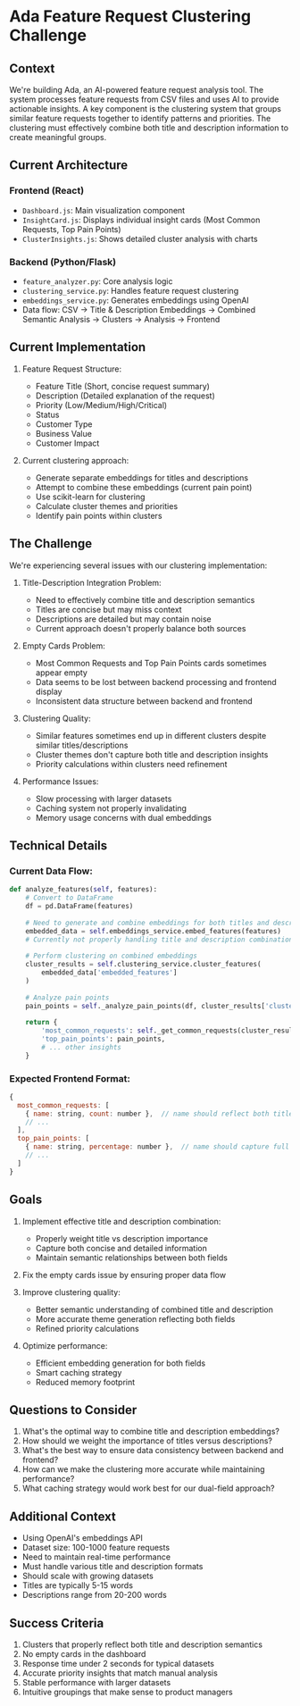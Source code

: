 # Ada Feature Request Clustering Challenge

## Context
We're building Ada, an AI-powered feature request analysis tool. The system processes feature requests from CSV files and uses AI to provide actionable insights. A key component is the clustering system that groups similar feature requests together to identify patterns and priorities. The clustering must effectively combine both title and description information to create meaningful groups.

## Current Architecture

### Frontend (React)
- `Dashboard.js`: Main visualization component
- `InsightCard.js`: Displays individual insight cards (Most Common Requests, Top Pain Points)
- `ClusterInsights.js`: Shows detailed cluster analysis with charts

### Backend (Python/Flask)
- `feature_analyzer.py`: Core analysis logic
- `clustering_service.py`: Handles feature request clustering
- `embeddings_service.py`: Generates embeddings using OpenAI
- Data flow: CSV → Title & Description Embeddings → Combined Semantic Analysis → Clusters → Analysis → Frontend

## Current Implementation
1. Feature Request Structure:
   - Feature Title (Short, concise request summary)
   - Description (Detailed explanation of the request)
   - Priority (Low/Medium/High/Critical)
   - Status
   - Customer Type
   - Business Value
   - Customer Impact

2. Current clustering approach:
   - Generate separate embeddings for titles and descriptions
   - Attempt to combine these embeddings (current pain point)
   - Use scikit-learn for clustering
   - Calculate cluster themes and priorities
   - Identify pain points within clusters

## The Challenge
We're experiencing several issues with our clustering implementation:

1. Title-Description Integration Problem:
   - Need to effectively combine title and description semantics
   - Titles are concise but may miss context
   - Descriptions are detailed but may contain noise
   - Current approach doesn't properly balance both sources

2. Empty Cards Problem:
   - Most Common Requests and Top Pain Points cards sometimes appear empty
   - Data seems to be lost between backend processing and frontend display
   - Inconsistent data structure between backend and frontend

3. Clustering Quality:
   - Similar features sometimes end up in different clusters despite similar titles/descriptions
   - Cluster themes don't capture both title and description insights
   - Priority calculations within clusters need refinement

4. Performance Issues:
   - Slow processing with larger datasets
   - Caching system not properly invalidating
   - Memory usage concerns with dual embeddings

## Technical Details

### Current Data Flow:
```python
def analyze_features(self, features):
    # Convert to DataFrame
    df = pd.DataFrame(features)
    
    # Need to generate and combine embeddings for both titles and descriptions
    embedded_data = self.embeddings_service.embed_features(features)
    # Currently not properly handling title and description combination
    
    # Perform clustering on combined embeddings
    cluster_results = self.clustering_service.cluster_features(
        embedded_data['embedded_features']
    )
    
    # Analyze pain points
    pain_points = self._analyze_pain_points(df, cluster_results['clusters'])
    
    return {
        'most_common_requests': self._get_common_requests(cluster_results),
        'top_pain_points': pain_points,
        # ... other insights
    }
```

### Expected Frontend Format:
```javascript
{
  most_common_requests: [
    { name: string, count: number },  // name should reflect both title and description insights
    // ...
  ],
  top_pain_points: [
    { name: string, percentage: number },  // name should capture full context
    // ...
  ]
}
```

## Goals
1. Implement effective title and description combination:
   - Properly weight title vs description importance
   - Capture both concise and detailed information
   - Maintain semantic relationships between both fields

2. Fix the empty cards issue by ensuring proper data flow

3. Improve clustering quality:
   - Better semantic understanding of combined title and description
   - More accurate theme generation reflecting both fields
   - Refined priority calculations

4. Optimize performance:
   - Efficient embedding generation for both fields
   - Smart caching strategy
   - Reduced memory footprint

## Questions to Consider
1. What's the optimal way to combine title and description embeddings?
2. How should we weight the importance of titles versus descriptions?
3. What's the best way to ensure data consistency between backend and frontend?
4. How can we make the clustering more accurate while maintaining performance?
5. What caching strategy would work best for our dual-field approach?

## Additional Context
- Using OpenAI's embeddings API
- Dataset size: 100-1000 feature requests
- Need to maintain real-time performance
- Must handle various title and description formats
- Should scale with growing datasets
- Titles are typically 5-15 words
- Descriptions range from 20-200 words

## Success Criteria
1. Clusters that properly reflect both title and description semantics
2. No empty cards in the dashboard
3. Response time under 2 seconds for typical datasets
4. Accurate priority insights that match manual analysis
5. Stable performance with larger datasets
6. Intuitive groupings that make sense to product managers